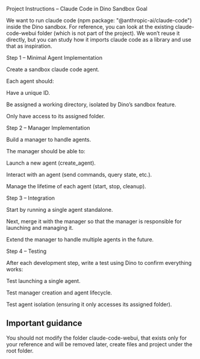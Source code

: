 Project Instructions – Claude Code in Dino Sandbox
Goal

We want to run claude code (npm package: "@anthropic-ai/claude-code") inside the Dino sandbox. For reference, you can look at the existing claude-code-webui folder (which is not part of the project). We won’t reuse it directly, but you can study how it imports claude code as a library and use that as inspiration.

Step 1 – Minimal Agent Implementation

Create a sandbox claude code agent.

Each agent should:

Have a unique ID.

Be assigned a working directory, isolated by Dino’s sandbox feature.

Only have access to its assigned folder.

Step 2 – Manager Implementation

Build a manager to handle agents.

The manager should be able to:

Launch a new agent (create_agent).

Interact with an agent (send commands, query state, etc.).

Manage the lifetime of each agent (start, stop, cleanup).

Step 3 – Integration

Start by running a single agent standalone.

Next, merge it with the manager so that the manager is responsible for launching and managing it.

Extend the manager to handle multiple agents in the future.

Step 4 – Testing

After each development step, write a test using Dino to confirm everything works:

Test launching a single agent.

Test manager creation and agent lifecycle.

Test agent isolation (ensuring it only accesses its assigned folder).


## Important guidance

You should not modify the folder claude-code-webui, that exists only for your reference and will be removed later, create files and project under the root folder.